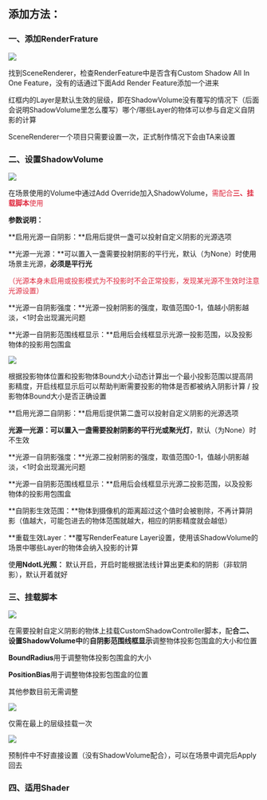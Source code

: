 ## 添加方法：
### 一、添加RenderFrature
![](https://cdn.nlark.com/yuque/0/2024/png/45354151/1724292314510-c1261f65-681f-47d5-b2d2-24a62b18d999.png)

找到SceneRenderer，检查RenderFeature中是否含有Custom Shadow All In One Feature，没有的话通过下面Add Render Feature添加一个进来

红框内的Layer是默认生效的层级，即在ShadowVolume没有覆写的情况下（后面会说明ShadowVolume里怎么覆写）哪个/哪些Layer的物体可以参与自定义自阴影的计算

SceneRenderer一个项目只需要设置一次，正式制作情况下会由TA来设置



### 二、设置ShadowVolume
![](https://cdn.nlark.com/yuque/0/2024/png/45354151/1724292986628-bc94bca3-b479-469e-90e2-7645a65fbe50.png)

在场景使用的Volume中通过Add Override加入ShadowVolume，<font style="color:#DF2A3F;">需配合</font>**<font style="color:#DF2A3F;">三、挂载脚本</font>**<font style="color:#DF2A3F;">使用</font>

**参数说明：**

**启用光源一自阴影：**启用后提供一盏可以投射自定义阴影的光源选项

**光源一光源：**可以置入一盏需要投射阴影的平行光，默认（为None）时使用场景主光源，**必须是平行光**

<font style="color:#DF2A3F;">（光源本身未启用或投影模式为不投影时不会正常投影，发现某光源不生效时注意光源设置）</font>

**光源一自阴影强度：**光源一投射阴影的强度，取值范围0-1，值越小阴影越淡，<1时会出现漏光问题

**光源一自阴影范围线框显示：**启用后会线框显示光源一投影范围，以及投影物体的投影用包围盒

![](https://cdn.nlark.com/yuque/0/2024/png/45354151/1724294882306-ad8905a4-f8e5-454b-85c1-6c19b2e2c801.png)

根据投影物体位置和投影物体Bound大小动态计算出一个最小投影范围以提高阴影精度，开启线框显示后可以帮助判断需要投影的物体是否都被纳入阴影计算 / 投影物体Bound大小是否正确设置



**启用光源二自阴影：**启用后提供第二盏可以投射自定义阴影的光源选项

**光源一光源：**可以置入一盏需要投射阴影的平行光**或聚光灯**，默认（为None）时不生效

**光源一自阴影强度：**光源二投射阴影的强度，取值范围0-1，值越小阴影越淡，<1时会出现漏光问题

**光源一自阴影范围线框显示：**启用后会线框显示光源二投影范围，以及投影物体的投影用包围盒



**自阴影生效范围：**物体到摄像机的距离超过这个值时会被剔除，不再计算阴影（值越大，可能包进去的物体范围就越大，相应的阴影精度就会越低）

**重载生效Layer：**覆写RenderFeature Layer设置，使用该ShadowVolume的场景中哪些Layer的物体会纳入投影的计算

使**用NdotL光照：** 默认开启，开启时能根据法线计算出更柔和的阴影（非软阴影），默认开着就好

### 三、挂载脚本
![](https://cdn.nlark.com/yuque/0/2024/png/45354151/1724295276266-a2cb0d8a-197d-491f-9891-4208192faf01.png)

在需要投射自定义阴影的物体上挂载CustomShadowController脚本，配**合二、设置ShadowVolume中**的**自阴影范围线框显示**调整物体投影包围盒的大小和位置

**BoundRadius**用于调整物体投影包围盒的大小

**PositionBias**用于调整物体投影包围盒的位置

其他参数目前无需调整

![](https://cdn.nlark.com/yuque/0/2024/png/45354151/1724295572168-4794895e-9316-42e0-83f9-ca1ab29008f0.png)

仅需在最上的层级挂载一次

![](https://cdn.nlark.com/yuque/0/2024/png/45354151/1724295608364-d8085581-27ad-49ec-99c1-edb04c9ab612.png)

预制件中不好直接设置（没有ShadowVolume配合），可以在场景中调完后Apply回去



### 四、适用Shader
